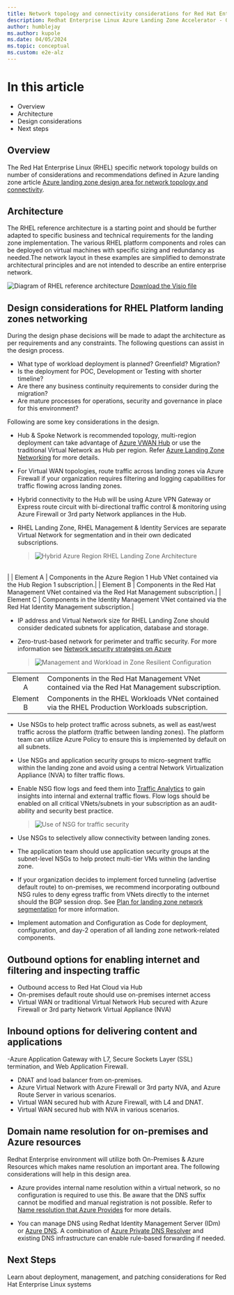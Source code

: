 ```yaml
---
title: Network topology and connectivity considerations for Red Hat Enterprise Linux
description: Redhat Enterprise Linux Azure Landing Zone Accelerator - Guidance and considerations on Network Topology & Connectivity
author: humblejay
ms.author: kupole
ms.date: 04/05/2024
ms.topic: conceptual
ms.custom: e2e-alz
---
```


# In this article

- Overview
- Architecture
- Design considerations
- Next steps

## Overview

The Red Hat Enterprise Linux (RHEL) specific network topology builds on number of considerations and recommendations defined in Azure landing zone article [Azure landing zone design area for network topology and connectivity](https://learn.microsoft.com/en-us/azure/cloud-adoption-framework/ready/landing-zone/design-area/network-topology-and-connectivity).



## Architecture

The RHEL reference architecture is a starting point and should be further adapted to specific business and technical requirements for the landing zone implementation. The various RHEL platform components and roles can be deployed on virtual machines with specific sizing and redundancy as needed.The network layout in these examples are simplified to demonstrate architectural principles and are not intended to describe an entire enterprise network.

![Diagram of RHEL reference architecture](images/rhel-landing-zone-architecture.png)
[Download the Visio file](https://raw.githubusercontent.com/microsoft/CloudAdoptionFramework/master/scenarios/azure-landing-zone-rhel-full-view.vsdx)

## Design considerations for RHEL Platform landing zones networking

During the design phase decisions will be made to adapt the architecture as per requirements and any constraints. The following questions can assist in the design process.

- What type of workload deployment is planned? Greenfield? Migration?
- Is the deployment for POC, Development or Testing with shorter timeline?
- Are there any business continuity requirements to consider during the migration?
- Are mature processes for operations, security and governance in place for this environment?

Following are some key considerations in the design.

- Hub & Spoke Network is recommended topology, multi-region deployment can take advantage of [Azure VWAN Hub](https://learn.microsoft.com/en-us/azure/virtual-wan/virtual-wan-about) or use the traditional Virtual Network as Hub per region. Refer [Azure Landing Zone Networking](https://learn.microsoft.com/en-us/azure/cloud-adoption-framework/ready/landing-zone/design-area/network-topology-and-connectivity) for more details.

- For Virtual WAN topologies, route traffic across landing zones via Azure Firewall if your organization requires filtering and logging capabilities for traffic flowing across landing zones.

- Hybrid connectivity to the Hub will be using Azure VPN Gateway or Express route circuit with bi-directional traffic control & monitoring using Azure Firewall or 3rd party Network appliances in the Hub. 
	
- RHEL Landing Zone, RHEL Management & Identity Services are separate Virtual Network for segmentation and in their own dedicated subscriptions. 

  >![Hybrid Azure Region RHEL Landing Zone Architecture](images/hybrid-regional-rhel-platform-landing-zone-network.png)


|                                     |                                                                 |   
|:--------------------------------------------------:|:-----------------------------------------------------------------------|
| 
| Element A | Components in the Azure Region 1 Hub VNet contained via the Hub Region 1 subscription.|
| Element B | Components in the Red Hat Management VNet contained via the Red Hat Management subscription.|
| Element C | Components in the Identity Management VNet contained via the Red Hat Identity Management subscription.|  
  

- IP address and Virtual Network size for RHEL Landing Zone should consider dedicated subnets for application, database and storage. 

- Zero-trust-based network for perimeter and traffic security. For more information see [Network security strategies on Azure](https://learn.microsoft.com/en-us/azure/well-architected/security/networking)

  >![Management and Workload in Zone Resilient Configuration](images/simplified-rhel-networking.png)

|               |                                 |   
|:-------------:|:--------------------------------|
| Element A | Components in the Red Hat Management VNet contained via the Red Hat Management subscription. |
| Element B | Components in the RHEL Workloads VNet contained via the RHEL Production Workloads subscription. |

- Use NSGs to help protect traffic across subnets, as well as east/west traffic across the platform (traffic between landing zones). The platform team can utilize Azure Policy to ensure this is implemented by default on all subnets.

- Use NSGs and application security groups to micro-segment traffic within the landing zone and avoid using a central Network Virtualization Appliance (NVA) to filter traffic flows.

- Enable NSG flow logs and feed them into [Traffic Analytics](https://learn.microsoft.com/en-us/azure/network-watcher/traffic-analytics) to gain insights into internal and external traffic flows. Flow logs should be enabled on all critical VNets/subnets in your subscription as an audit-ability and security best practice.

  >![Use of NSG for traffic security](images/nsg-segmentation.png)

- Use NSGs to selectively allow connectivity between landing zones.

- The application team should use application security groups at the subnet-level NSGs to help protect multi-tier VMs within the landing zone.


- If your organization decides to implement forced tunneling (advertise default route) to on-premises, we recommend incorporating outbound NSG rules to deny egress traffic from VNets directly to the internet should the BGP session drop. See [Plan for landing zone network segmentation](https://learn.microsoft.com/en-us/azure/cloud-adoption-framework/ready/azure-best-practices/plan-for-landing-zone-network-segmentation) for more information.

- Implement automation and Configuration as Code for deployment, configuration, and day-2 operation of all landing zone network-related components.


## Outbound options for enabling internet and filtering and inspecting traffic

- Outbound access to Red Hat Cloud via Hub
- On-premises default route should use on-premises internet access
- Virtual WAN or traditional Virtual Network Hub secured with Azure Firewall or 3rd party Network Virtual Appliance (NVA)

## Inbound options for delivering content and applications

-Azure Application Gateway with L7, Secure Sockets Layer (SSL) termination, and Web Application Firewall.
- DNAT and load balancer from on-premises.
- Azure Virtual Network  with Azure Firewall or 3rd party NVA, and Azure Route Server in various scenarios.
- Virtual WAN secured hub with Azure Firewall, with L4 and DNAT.
- Virtual WAN secured hub with NVA in various scenarios.

## Domain name resolution for on-premises and Azure resources

Redhat Enterprise environment will utilize both On-Premises & Azure Resources which makes name resolution an important area.  The following considerations will help in this design area.

- Azure provides internal name resolution within a virtual network, so no configuration is required to use this.  Be aware that the DNS suffix cannot be modified and manual registration is not possible.  Refer to [Name resolution that Azure Provides](/azure/virtual-machines/linux/azure-dns?tabs=ubuntu#name-resolution-that-azure-provides) for more details. 

- You can manage DNS using Redhat Identity Management Server (IDm) or [Azure DNS](/azure/dns/dns-overview).  A combination of [Azure Private DNS Resolver](/azure/dns/dns-private-resolver-overview) and existing DNS infrastructure can enable rule-based forwarding if needed. 


## Next Steps

Learn about deployment, management, and patching considerations for Red Hat Enterprise Linux systems

